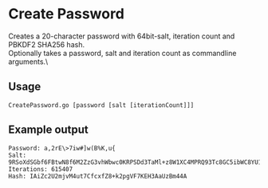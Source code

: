 # Create Password
Creates a 20-character password with 64bit-salt, iteration count and PBKDF2 SHA256 hash.\
Optionally takes a password, salt and iteration count as commandline arguments.\
## Usage
``CreatePassword.go [password [salt [iterationCount]]]``
## Example output
````
Password: a,2rE\>7iw#]w(B%K,u{
Salt: 9RSoXdSGbf6FBtwN8f6M2ZzG3vhWbwc0KRPSDd3TaMl+z8W1XC4MPRQ93Tc8GC5ibWC8YU1bvGylsa/1wevunQ==
Iterations: 615407
Hash: IAiZc2U2mjvM4ut7CfcxfZ8+k2pgVF7KEH3AaUzBm44A
````